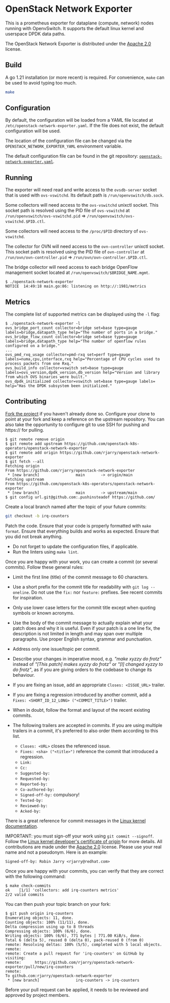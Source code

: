 # OpenStack Network Exporter

This is a prometheus exporter for dataplane (compute, network) nodes running
with OpenvSwitch. It supports the default linux kernel and userspace DPDK data
paths.

The OpenStack Network Exporter is distributed under the [Apache 2.0][license]
license.

[license]: https://spdx.org/licenses/Apache-2.0.html

## Build

A go 1.21 installation (or more recent) is required. For convenience, `make`
can be used to avoid typing too much.

```bash
make
```

## Configuration

By default, the configuration will be loaded from a YAML file located at
`/etc/openstack-network-exporter.yaml`. If the file does not exist, the default
configuration will be used.

The location of the configuration file can be changed via the
`OPENSTACK_NETWORK_EXPORTER_YAML` environment variable.

The default configuration file can be found in the git repository:
[`openstack-network-exporter.yaml`][conf].

[conf]: https://github.com/openstack-k8s-operators/openstack-network-exporter/blob/main/etc/openstack-network-exporter.yaml

## Running

The exporter will need read and write access to the `ovsdb-server` socket that
is used with `ovs-vswitchd`. Its default path is `/run/openvswitch/db.sock`.

Some collectors will need access to the `ovs-vswitchd` unixctl socket. This
socket path is resolved using the PID file of `ovs-vswitchd` at
`/run/openvswitch/ovs-vswitchd.pid` =>
`/run/openvswitch/ovs-vswitchd.$PID.ctl`.

Some collectors will need access to the `/proc/$PID` directory of
`ovs-vswitchd`.

The collector for OVN will need access to the `ovn-controller` unixctl socket. This
socket path is resolved using the PID file of `ovn-controller` at
`/run/ovn/ovn-controller.pid` => `/run/ovn/ovn-controller.$PID.ctl`.

The bridge collector will need access to each bridge OpenFlow management socket
located at `/run/openvswitch/$BRIDGE_NAME.mgmt`.

```console
$ ./openstack-network-exporter
NOTICE  14:49:18 main.go:86: listening on http://:1981/metrics
```

## Metrics

The complete list of supported metrics can be displayed using the `-l` flag:

```console
$ ./openstack-network-exporter -l
ovs_bridge_port_count collector=bridge set=base type=gauge labels=bridge,datapath_type help="The number of ports in a bridge."
ovs_bridge_flow_count collector=bridge set=base type=gauge labels=bridge,datapath_type help="The number of openflow rules configured on a bridge."
...
ovs_pmd_rxq_usage collector=pmd-rxq set=perf type=gauge labels=numa,cpu,interface,rxq help="Percentage of CPU cycles used to process packets from one Rxq."
ovs_build_info collector=vswitch set=base type=gauge labels=ovs_version,dpdk_version,db_version help="Version and library from which OVS binaries were built."
ovs_dpdk_initialized collector=vswitch set=base type=gauge labels= help="Has the DPDK subsystem been initialized."
```

## Contributing

[Fork the project][fork] if you haven't already done so. Configure your clone
to point at your fork and keep a reference on the upstream repository. You can
also take the opportunity to configure git to use SSH for pushing and https://
for pulling.

[fork]: https://github.com/openstack-k8s-operators/openstack-network-exporter/fork

```console
$ git remote remove origin
$ git remote add upstream https://github.com/openstack-k8s-operators/openstack-network-exporter
$ git remote add origin https://github.com/rjarry/openstack-network-exporter
$ git fetch --all
Fetching origin
From https://github.com/rjarry/openstack-network-exporter
 * [new branch]                main       -> origin/main
Fetching upstream
From https://github.com/openstack-k8s-operators/openstack-network-exporter
 * [new branch]                main       -> upstream/main
$ git config url.git@github.com:.pushinsteadof https://github.com/
```

Create a local branch named after the topic of your future commits:

```bash
git checkout -b irq-counters
```

Patch the code. Ensure that your code is properly formatted with `make format`.
Ensure that everything builds and works as expected. Ensure that you did not
break anything.

- Do not forget to update the configuration files, if applicable.
- Run the linters using `make lint`.

Once you are happy with your work, you can create a commit (or several
commits). Follow these general rules:

- Limit the first line (title) of the commit message to 60 characters.
- Use a short prefix for the commit title for readability with `git log
  --oneline`. Do not use the `fix:` nor `feature:` prefixes. See recent commits
  for inspiration.
- Only use lower case letters for the commit title except when quoting symbols
  or known acronyms.
- Use the body of the commit message to actually explain what your patch does
  and why it is useful. Even if your patch is a one line fix, the description
  is not limited in length and may span over multiple paragraphs. Use proper
  English syntax, grammar and punctuation.
- Address only one issue/topic per commit.
- Describe your changes in imperative mood, e.g. *"make xyzzy do frotz"*
  instead of *"[This patch] makes xyzzy do frotz"* or *"[I] changed xyzzy to do
  frotz"*, as if you are giving orders to the codebase to change its behaviour.
- If you are fixing an issue, add an appropriate `Closes: <ISSUE_URL>` trailer.
- If you are fixing a regression introduced by another commit, add a `Fixes:
  <SHORT_ID_12_LONG> ("<COMMIT_TITLE>")` trailer.
- When in doubt, follow the format and layout of the recent existing commits.
- The following trailers are accepted in commits. If you are using multiple
  trailers in a commit, it's preferred to also order them according to this
  list.

  * `Closes: <URL>` closes the referenced issue.
  * `Fixes: <sha> ("<title>")` reference the commit that introduced a regression.
  * `Link:`
  * `Cc:`
  * `Suggested-by:`
  * `Requested-by:`
  * `Reported-by:`
  * `Co-authored-by:`
  * `Signed-off-by:` compulsory!
  * `Tested-by:`
  * `Reviewed-by:`
  * `Acked-by:`

There is a great reference for commit messages in the [Linux kernel
documentation][linux-commits].

[linux-commits]: https://www.kernel.org/doc/html/latest/process/submitting-patches.html#describe-your-changes

IMPORTANT: you must sign-off your work using `git commit --signoff`. Follow the
[Linux kernel developer's certificate of origin][signoff] for more details. All
contributions are made under the [Apache 2.0][license] license. Please use your
real name and not a pseudonym. Here is an example:

    Signed-off-by: Robin Jarry <rjarry@redhat.com>

[signoff]: https://www.kernel.org/doc/html/latest/process/submitting-patches.html#sign-your-work-the-developer-s-certificate-of-origin

Once you are happy with your commits, you can verify that they are correct with
the following command:

```console
$ make check-commits
ok    [1/1] 'collectors: add irq-counters metrics'
2/2 valid commits
```

You can then push your topic branch on your fork:

```console
$ git push origin irq-counters
Enumerating objects: 11, done.
Counting objects: 100% (11/11), done.
Delta compression using up to 8 threads
Compressing objects: 100% (6/6), done.
Writing objects: 100% (6/6), 771 bytes | 771.00 KiB/s, done.
Total 6 (delta 5), reused 0 (delta 0), pack-reused 0 (from 0)
remote: Resolving deltas: 100% (5/5), completed with 5 local objects.
remote:
remote: Create a pull request for 'irq-counters' on GitHub by visiting:
remote:      https://github.com/rjarry/openstack-network-exporter/pull/new/irq-counters
remote:
To github.com:rjarry/openstack-network-exporter
 * [new branch]                irq-counters -> irq-counters
```

Before your pull request can be applied, it needs to be reviewed and approved
by project members.
